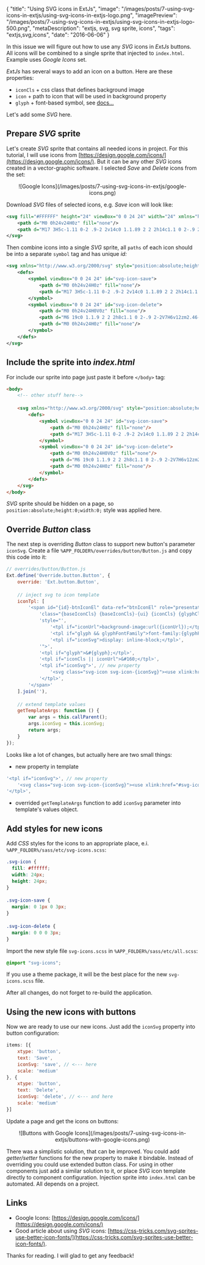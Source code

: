 {
    "title": "Using SVG icons in ExtJs",
    "image": "/images/posts/7-using-svg-icons-in-extjs/using-svg-icons-in-extjs-logo.png",
    "imagePreview": "/images/posts/7-using-svg-icons-in-extjs/using-svg-icons-in-extjs-logo-500.png",
    "metaDescription": "extjs, svg, svg sprite, icons",
    "tags": "extjs,svg,icons",
    "date": "2016-06-06"
}

<!-- preview -->

In this issue we will figure out how to use any _SVG_ icons in _ExtJs_ buttons.
All icons will be combined to a single sprite that injected to `index.html`.
Example uses _Google Icons_ set.

<!-- /preview -->

_ExtJs_ has several ways to add an icon on a button.
Here are these properties:
- `iconCls` + css class that defines background image
- `icon` + path to icon that will be used in background property
- `glyph` + font-based symbol, see [docs...](http://docs.sencha.com/extjs/6.0/6.0.1-classic/#!/api/Ext.button.Button)

Let's add some _SVG_ here.

## Prepare _SVG_ sprite

Let's create _SVG_ sprite that contains all needed icons in project.
For this tutorial, I will use icons from [https://design.google.com/icons/](https://design.google.com/icons/).
But it can be any other _SVG_ icons created in a vector-graphic software.
I selected _Save_ and _Delete_ icons from the set:
<center>
![Google Icons](/images/posts/7-using-svg-icons-in-extjs/google-icons.png)
</center>

Download _SVG_ files of selected icons, e.g. _Save_ icon will look like:

```xml
<svg fill="#FFFFFF" height="24" viewBox="0 0 24 24" width="24" xmlns="http://www.w3.org/2000/svg">
    <path d="M0 0h24v24H0z" fill="none"/>
    <path d="M17 3H5c-1.11 0-2 .9-2 2v14c0 1.1.89 2 2 2h14c1.1 0 2-.9 2-2V7l-4-4zm-5 16c-1.66 0-3-1.34-3-3s1.34-3 3-3 3 1.34 3 3-1.34 3-3 3zm3-10H5V5h10v4z"/>
</svg>
```

Then combine icons into a single _SVG_ sprite,
all `paths` of each icon should be into a separate `symbol` tag and has unique _id:_

```xml
<svg xmlns="http://www.w3.org/2000/svg" style="position:absolute;height:0;width:0;">
    <defs>
        <symbol viewBox="0 0 24 24" id="svg-icon-save">
            <path d="M0 0h24v24H0z" fill="none"/>
            <path d="M17 3H5c-1.11 0-2 .9-2 2v14c0 1.1.89 2 2 2h14c1.1 0 2-.9 2-2V7l-4-4zm-5 16c-1.66 0-3-1.34-3-3s1.34-3 3-3 3 1.34 3 3-1.34 3-3 3zm3-10H5V5h10v4z"/>
        </symbol>
        <symbol viewBox="0 0 24 24" id="svg-icon-delete">
            <path d="M0 0h24v24H0V0z" fill="none"/>
            <path d="M6 19c0 1.1.9 2 2 2h8c1.1 0 2-.9 2-2V7H6v12zm2.46-7.12l1.41-1.41L12 12.59l2.12-2.12 1.41 1.41L13.41 14l2.12 2.12-1.41 1.41L12 15.41l-2.12 2.12-1.41-1.41L10.59 14l-2.13-2.12zM15.5 4l-1-1h-5l-1 1H5v2h14V4z"/>
            <path d="M0 0h24v24H0z" fill="none"/>
        </symbol>
    </defs>
</svg>
```

## Include the sprite into _index.html_

For include our sprite into page just paste it before `</body>` tag:

```html
<body>
    <!-- other stuff here-->

    <svg xmlns="http://www.w3.org/2000/svg" style="position:absolute;height:0;width:0;">
        <defs>
            <symbol viewBox="0 0 24 24" id="svg-icon-save">
                <path d="M0 0h24v24H0z" fill="none"/>
                <path d="M17 3H5c-1.11 0-2 .9-2 2v14c0 1.1.89 2 2 2h14c1.1 0 2-.9 2-2V7l-4-4zm-5 16c-1.66 0-3-1.34-3-3s1.34-3 3-3 3 1.34 3 3-1.34 3-3 3zm3-10H5V5h10v4z"/>
            </symbol>
            <symbol viewBox="0 0 24 24" id="svg-icon-delete">
                <path d="M0 0h24v24H0V0z" fill="none"/>
                <path d="M6 19c0 1.1.9 2 2 2h8c1.1 0 2-.9 2-2V7H6v12zm2.46-7.12l1.41-1.41L12 12.59l2.12-2.12 1.41 1.41L13.41 14l2.12 2.12-1.41 1.41L12 15.41l-2.12 2.12-1.41-1.41L10.59 14l-2.13-2.12zM15.5 4l-1-1h-5l-1 1H5v2h14V4z"/>
                <path d="M0 0h24v24H0z" fill="none"/>
            </symbol>
        </defs>
    </svg>
</body>
```

_SVG_ sprite should be hidden on a page, so `position:absolute;height:0;width:0;` style was applied here.

## Override _Button_ class

The next step is overriding _Button_ class to support new button's parameter `iconSvg`.
Create a file `%APP_FOLDER%/overrides/button/Button.js` and copy this code into it:

```javascript
// overrides/button/Button.js
Ext.define('Override.button.Button', {
    override: 'Ext.button.Button',

    // inject svg to icon template
    iconTpl: [
        '<span id="{id}-btnIconEl" data-ref="btnIconEl" role="presentation" unselectable="on" ',
            'class="{baseIconCls} {baseIconCls}-{ui} {iconCls} {glyphCls}{childElCls}" ',
            'style="',
                '<tpl if="iconUrl">background-image:url({iconUrl});</tpl>',
                '<tpl if="glyph && glyphFontFamily">font-family:{glyphFontFamily};</tpl>',
                '<tpl if="iconSvg">display: inline-block;</tpl>',
            '">',
            '<tpl if="glyph">&#{glyph};</tpl>',
            '<tpl if="iconCls || iconUrl">&#160;</tpl>',
            '<tpl if="iconSvg">', // new property
                '<svg class="svg-icon svg-icon-{iconSvg}"><use xlink:href="#svg-icon-{iconSvg}"></use></svg>',
            '</tpl>',
        '</span>'
    ].join(''),

    // extend template values
    getTemplateArgs: function () {
        var args = this.callParent();
        args.iconSvg = this.iconSvg;
        return args;
    }
});
```

Looks like a lot of changes, but actually here are two small things:
- new property in template
```javascript
'<tpl if="iconSvg">', // new property
    '<svg class="svg-icon svg-icon-{iconSvg}"><use xlink:href="#svg-icon-{iconSvg}"></use></svg>',
'</tpl>',
```
- overrided `getTemplateArgs` function to add `iconSvg` parameter into template's values object.

## Add styles for new icons

Add _CSS_ styles for the icons to an appropriate place, e.i. `%APP_FOLDER%/sass/etc/svg-icons.scss`:

```css
.svg-icon {
  fill: #ffffff;
  width: 24px;
  height: 24px;
}

.svg-icon-save {
  margin: 0 1px 0 3px;
}

.svg-icon-delete {
  margin: 0 0 0 3px;
}
```

Import the new style file `svg-icons.scss` in `%APP_FOLDER%/sass/etc/all.scss`:

```scss
@import "svg-icons";
```

If you use a theme package, it will be the best place for the new `svg-icons.scss` file.

After all changes, do not forget to re-build the application.

## Using the new icons with buttons

Now we are ready to use our new icons.
Just add the `iconSvg` property into button configuration:

```javascript
items: [{
    xtype: 'button',
    text: 'Save',
    iconSvg: 'save', // <--- here
    scale: 'medium'
}, {
    xtype: 'button',
    text: 'Delete',
    iconSvg: 'delete', // <--- and here
    scale: 'medium'
}]
```

Update a page and get the icons on buttons:

<center>
![Buttons with Google Icons](/images/posts/7-using-svg-icons-in-extjs/buttons-with-google-icons.png)
</center>

There was a simplistic solution, that can be improved.
You could add _getter/setter_ functions for the new property to make it bindable.
Instead of overriding you could use extended button class.
For using in other components just add a similar solution to it,
or place _SVG_ icon template directly to component configuration.
Injection sprite into `index.html` can be automated.
All depends on a project.

## Links

- Google Icons:
[https://design.google.com/icons/](https://design.google.com/icons/)
- Good article about using _SVG_ icons:
[https://css-tricks.com/svg-sprites-use-better-icon-fonts/](https://css-tricks.com/svg-sprites-use-better-icon-fonts/).



Thanks for reading. I will glad to get any feedback!
